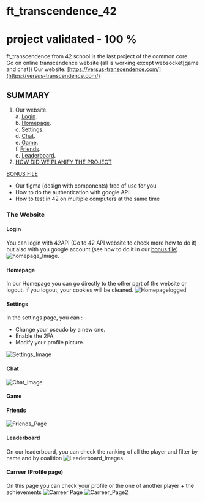 # ft_transcendence_42

# project validated - 100 %
ft_transcendence from 42 school is the last project of the common core.  
Go on online transcendence website (all is working except websocket[game and chat])
Our website: [https://versus-transcendence.com/](https://versus-transcendence.com/)

## SUMMARY

1. Our website.  
  a. [Login](#Login).  
  b. [Homepage](#Homepage).   
  c. [Settings](#Settings).  
  d. [Chat](#Chat).  
  e. [Game](#Game).  
  f. [Friends](#Friends).  
  e. [Leaderboard](#Leaderboard).  
3. [HOW DID WE PLANIFY THE PROJECT](project_planification.md)

[BONUS FILE](bonus_readme.md)
- Our figma (design with components) free of use for you
- How to do the authentication with google API.
- How to test in 42 on multiple computers at the same time

### The Website
#### Login
You can login with 42API (Go to 42 API website to check more how to do it) but also with you google account (see how to do it in our [bonus file](bonus_readme.md))
![homepage_Image](https://cdn.discordapp.com/attachments/1101125011449839687/1102981801380691978/Capture_decran_2023-05-02_a_17.31.44.png).  

#### Homepage
In our Homepage you can go directly to the other part of the website or logout. If you logout, your cookies will be cleaned. 
![Homepagelogged](https://cdn.discordapp.com/attachments/1101125011449839687/1105831608847704074/Capture_decran_2023-05-10_a_14.19.19.png)

#### Settings
In the settings page, you can :  
- Change your pseudo by a new one.  
- Enable the 2FA.  
- Modify your profile picture.  

![Settings_Image](https://media.discordapp.net/attachments/1101125011449839687/1103331876497788998/Capture_decran_2023-05-03_a_16.45.57.png?width=2048&height=1138)

#### Chat
![Chat_Image](https://media.discordapp.net/attachments/1101125011449839687/1103334205196337284/Capture_decran_2023-05-03_a_16.56.03.png?width=2038&height=1138)
#### Game
#### Friends
![Friends_Page](https://media.discordapp.net/attachments/1101125011449839687/1103333824693289101/Capture_decran_2023-05-03_a_16.54.30.png?width=2048&height=1138)
#### Leaderboard
On our leaderboard, you can check the ranking of all the player and filter by name and by coalition
![Leaderboard_Images](https://media.discordapp.net/attachments/1101125011449839687/1103332089031561257/Capture_decran_2023-05-03_a_16.47.36.png?width=2052&height=1138)
#### Carreer (Profile page)
On this page you can check your profile or the one of another player + the achievements
![Carreer Page](https://media.discordapp.net/attachments/1101125011449839687/1103332889086673017/Capture_decran_2023-05-03_a_16.50.42.png?width=2038&height=1138) 
![Carreer_Page2](https://cdn.discordapp.com/attachments/1101125011449839687/1103333489002168383/Capture_decran_2023-05-03_a_16.53.07.png)
